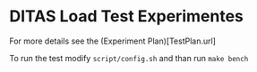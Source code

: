 # DITAS Load Test Experimentes

For more details see the  (Experiment Plan)[TestPlan.url]

To run the test modify `script/config.sh` and than run `make bench`